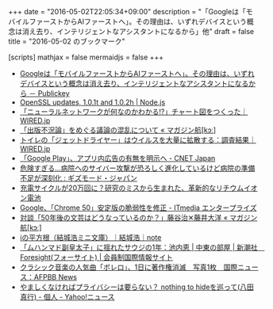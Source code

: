 +++
date = "2016-05-02T22:05:34+09:00"
description = "「Googleは「モバイルファーストからAIファーストへ」。その理由は、いずれデバイスという概念は消え去り、インテリジェントなアシスタントになるから」他"
draft = false
title = "2016-05-02 のブックマーク"

[scripts]
  mathjax = false
  mermaidjs = false
+++

- [Googleは「モバイルファーストからAIファーストへ」。その理由は、いずれデバイスという概念は消え去り、インテリジェントなアシスタントになるから － Publickey](http://www.publickey1.jp/blog/16/googleai.html)
- [OpenSSL updates, 1.0.1t and 1.0.2h | Node.js](https://nodejs.org/en/blog/vulnerability/openssl-may-2016/)
- [「ニューラルネットワークが何なのかわかる!?」チャート図をつくった｜WIRED.jp](http://wired.jp/2016/05/02/neural-networks-got-confused/)
- [「出版不況論」をめぐる議論の混乱について « マガジン航[kɔː]](https://magazine-k.jp/2016/05/01/editors-note-12/)
- [トイレの「ジェットドライヤー」はウイルスを大量に拡散する：調査結果｜WIRED.jp](http://wired.jp/2016/05/01/more-viruses/)
- [「Google Play」、アプリ内広告の有無を明示へ - CNET Japan](http://japan.cnet.com/news/service/35082060/)
- [危険すぎる...病院へのサイバー攻撃が恐ろしく進化しているけど病院の準備不足が深刻化 : ギズモード・ジャパン](http://www.gizmodo.jp/2016/05/post_664560.html)
- [充電サイクルが20万回に？研究のミスから生まれた、革新的なリチウムイオン電池](http://irorio.jp/glycine/20160502/318199/)
- [Google、「Chrome 50」安定版の脆弱性を修正 - ITmedia エンタープライズ](http://www.itmedia.co.jp/enterprise/articles/1605/02/news036.html)
- [対談「50年後の文芸はどうなっているのか？」藤谷治✕藤井大洋 « マガジン航[kɔː]](https://magazine-k.jp/2016/05/02/literature-in-2066/)
- [iの平方根（結城浩ミニ文庫）｜結城浩｜note](https://note.mu/hyuki/n/ndb4480b6281e)
- [「ムハンマド副皇太子」に揺れたサウジの1年：池内恵 | 中東の部屋 | 新潮社　Foresight(フォーサイト) | 会員制国際情報サイト](http://www.fsight.jp/articles/-/41148)
- [クラシック音楽の人気曲「ボレロ」、1日に著作権消滅　写真1枚　国際ニュース：AFPBB News](http://www.afpbb.com/articles/-/3085833)
- [やましくなければプライバシーは要らない？ nothing to hideを巡って(八田真行) - 個人 - Yahoo!ニュース](http://bylines.news.yahoo.co.jp/hattamasayuki/20160430-00057230/)
